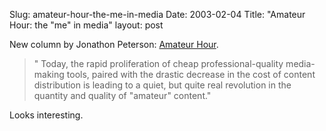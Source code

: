 Slug: amateur-hour-the-me-in-media
Date: 2003-02-04
Title: "Amateur Hour: the &quot;me&quot; in media"
layout: post

New column by Jonathon Peterson: <a href="http://www.corante.com/amateur/">Amateur Hour</a>.

<blockquote>&quot; Today, the rapid proliferation of cheap professional-quality media-making tools, paired with the drastic decrease in the cost of content distribution is leading to a quiet, but quite real revolution in the quantity and quality of &quot;amateur&quot; content.&quot;</blockquote>

Looks interesting.
